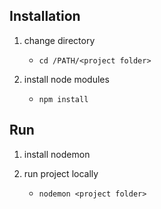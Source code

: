 ## Installation

1. change directory 
    - `cd /PATH/<project folder>`

2. install node modules
    - `npm install`

## Run

1. install nodemon

2. run project locally
    - `nodemon <project folder>`